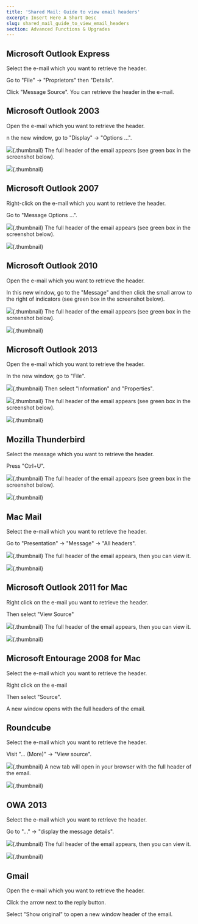 ```yaml
---
title: 'Shared Mail: Guide to view email headers'
excerpt: Insert Here A Short Desc
slug: shared_mail_guide_to_view_email_headers
section: Advanced Functions & Upgrades
---
```



## Microsoft Outlook Express
Select the e-mail which you want to retrieve the header.

Go to "File" -> "Proprietors" then "Details".

Click "Message Source". You can retrieve the header in the e-mail.


## Microsoft Outlook 2003
Open the e-mail which you want to retrieve the header.

n the new window, go to "Display" -> "Options ...".

![](images/img_1587.jpg){.thumbnail}
The full header of the email appears (see green box in the screenshot below).

![](images/img_1588.jpg){.thumbnail}


## Microsoft Outlook 2007
Right-click on the e-mail which you want to retrieve the header.

Go to "Message Options ...".

![](images/img_1590.jpg){.thumbnail}
The full header of the email appears (see green box in the screenshot below).

![](images/img_1592.jpg){.thumbnail}


## Microsoft Outlook 2010
Open the e-mail which you want to retrieve the header.

In this new window, go to the "Message" and then click the small arrow to the right of indicators (see green box in the screenshot below).

![](images/img_1593.jpg){.thumbnail}
The full header of the email appears (see green box in the screenshot below).

![](images/img_1594.jpg){.thumbnail}


## Microsoft Outlook 2013
Open the e-mail which you want to retrieve the header.

In the new window, go to "File".

![](images/img_1595.jpg){.thumbnail}
Then select "Information" and "Properties".

![](images/img_1596.jpg){.thumbnail}
The full header of the email appears (see green box in the screenshot below).

![](images/img_1597.jpg){.thumbnail}


## Mozilla Thunderbird
Select the message which you want to retrieve the header.

Press "Ctrl+U".

![](images/img_1598.jpg){.thumbnail}
The full header of the email appears (see green box in the screenshot below).

![](images/img_1599.jpg){.thumbnail}


## Mac Mail
Select the e-mail which you want to retrieve the header.

Go to "Presentation" -> "Message" -> "All headers".

![](images/img_1569.jpg){.thumbnail}
The full header of the email appears, then you can view it.

![](images/img_1570.jpg){.thumbnail}


## Microsoft Outlook 2011 for Mac
Right click on the e-mail you want to retrieve the header.

Then select  "View Source"

![](images/img_1565.jpg){.thumbnail}
The full header of the email appears, then you can view it.

![](images/img_1566.jpg){.thumbnail}


## Microsoft Entourage 2008 for Mac
Select the e-mail which you want to retrieve the header.

Right click on the e-mail

Then select "Source".

A new window opens with the full headers of the email.


## Roundcube
Select the e-mail which you want to retrieve the header.

Visit "... (More)" -> "View source".

![](images/img_1600.jpg){.thumbnail}
A new tab will open in your browser with the full header of the email.

![](images/img_1601.jpg){.thumbnail}


## OWA 2013
Select the e-mail which you want to retrieve the header.

Go to "..." -> "display the message details".

![](images/img_1572.jpg){.thumbnail}
The full header of the email appears, then you can view it.

![](images/img_1573.jpg){.thumbnail}


## Gmail
Open the e-mail which you want to retrieve the header.

Click the arrow next to the reply button.

Select "Show original" to open a new window header of the email.

